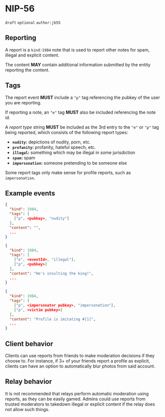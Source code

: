 # NIP-56

`draft` `optional` `author:jb55`

## Reporting

A report is a `kind:1984` note that is used to report other notes for spam,
illegal and explicit content.

The content **MAY** contain additional information submitted by the entity
reporting the content.

## Tags

The report event **MUST** include a `"p"` tag referencing the pubkey of the user you
are reporting.

If reporting a note, an `"e"` tag **MUST** also be included referencing the note id.

A _report type_ string **MUST** be included as the 3rd entry to the `"e"` or `"p"` tag
being reported, which consists of the following report types:

- **`nudity`:** depictions of nudity, porn, etc.
- **`profanity`:** profanity, hateful speech, etc.
- **`illegal`:** something which may be illegal in some jurisdiction
- **`spam`:** spam
- **`impersonation`:** someone pretending to be someone else

Some report tags only make sense for profile reports, such as `impersonation`.

## Example events

```json
{
  "kind": 1984,
  "tags": [
    ["p", <pubkey>, "nudity"]
  ],
  "content": "",
  ...
}
```

```json
{
  "kind": 1984,
  "tags": [
    ["e", <eventId>, "illegal"],
    ["p", <pubkey>]
  ],
  "content": "He's insulting the king!",
  ...
}
```

```json
{
  "kind": 1984,
  "tags": [
    ["p", <impersonator pubkey>, "impersonation"],
    ["p", <victim pubkey>]
  ],
  "content": "Profile is imitating #[1]",
  ...
}
```

## Client behavior

Clients can use reports from friends to make moderation decisions if they choose to.
For instance, if 3+ of your friends report a profile as explicit, clients can have an option to automatically blur photos from said account.

## Relay behavior

It is not recommended that relays perform automatic moderation using reports,
as they can be easily gamed.
Admins could use reports from trusted moderators to takedown illegal or explicit content if the relay does not allow such things.
